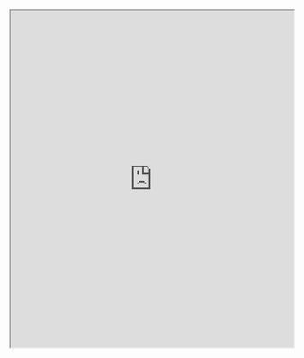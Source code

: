 <iframe src="https://read.amazon.com/sample/B08NP6881K?f=1&r=f0faa2ea&sid=144-2972605-6949242&rid=&cid=A2S1W8TWYIJ8Y3&clientId=kfw&l=en_US" title="Beyond Order: 12 More Rules for Life" width="100%" height="600px"></iframe>
